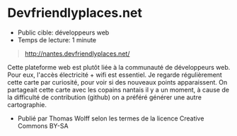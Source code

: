# Devfriendlyplaces.net

* Public cible: développeurs web
* Temps de lecture: 1 minute

> http://nantes.devfriendlyplaces.net/

Cette plateforme web est plutôt liée à la communauté de développeurs web. 
Pour eux, l'accès électricité + wifi est essentiel. 
Je regarde régulièrement cette carte par curiosité, pour voir si des nouveaux points apparaissent. 
On partageait cette carte avec les copains nantais il y a un moment, à cause de la difficulté de contribution (github) on a préféré générer une autre cartographie. 

* Publié par Thomas Wolff selon les termes de la licence Creative Commons BY-SA
